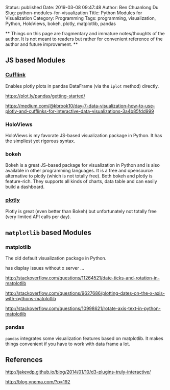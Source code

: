 Status: published
Date: 2019-03-08 09:47:48
Author: Ben Chuanlong Du
Slug: python-modules-for-visualization
Title: Python Modules for Visualization
Category: Programming
Tags: programming, visualization, Python, HoloViews, bokeh, plotly, matplotlib, pandas

**
Things on this page are
fragmentary and immature notes/thoughts of the author.
It is not meant to readers
but rather for convenient reference of the author and future improvement.
**

## JS based Modules

### [Cufflink](https://github.com/santosjorge/cufflinks)

Enables plotly plots in pandas DataFrame (via the `iplot` method) directly. 

https://plot.ly/pandas/getting-started/

https://medium.com/@kbrook10/day-7-data-visualization-how-to-use-plotly-and-cufflinks-for-interactive-data-visualizations-3a4b85fdd999

### HoloViews

HoloViews is my favorate JS-based visualization package in Python.
It has the simpliest yet rigorous syntax.

### bokeh

Bokeh is a great JS-based package for visualization in Python and is also available in other programming languages.
It is a free and opensource alternative to plotly (which is not totally free).
Both bokeh and plotly is feature-rich.
They supports all kinds of charts, data table and can easily build a dashboard.

### [plotly](https://plot.ly/python/user-guide/)

Plotly is great (even better than Bokeh) but unfortunately not totally free (very limited API calls per day).

## `matplotlib` based Modules

### matplotlib

The old default visualization package in Python.


has display issues without x server ...

http://stackoverflow.com/questions/11264521/date-ticks-and-rotation-in-matplotlib

http://stackoverflow.com/questions/9627686/plotting-dates-on-the-x-axis-with-pythons-matplotlib

http://stackoverflow.com/questions/10998621/rotate-axis-text-in-python-matplotlib

### pandas

`pandas` integrates some visualization features based on matplotlib.
It makes things convenient if you have to work with data frame a lot.


## References

http://jakevdp.github.io/blog/2014/01/10/d3-plugins-truly-interactive/

http://blog.ynema.com/?p=192
